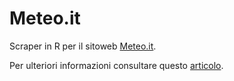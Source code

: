 # Meteo.it

Scraper in R per il sitoweb [Meteo.it](https://www.meteo.it).

Per ulteriori informazioni consultare questo [articolo](https://rpubs.com/beniamino98/ScapingMeteoIT&target=_blank). 
